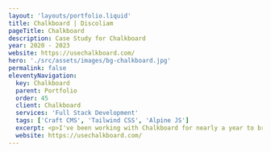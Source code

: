 ```yaml
---
layout: 'layouts/portfolio.liquid'
title: Chalkboard | Discoliam
pageTitle: Chalkboard
description: Case Study for Chalkboard
year: 2020 - 2023
website: https://usechalkboard.com/
hero: './src/assets/images/bg-chalkboard.jpg'
permalink: false
eleventyNavigation:
  key: Chalkboard
  parent: Portfolio
  order: 45
  client: Chalkboard
  services: 'Full Stack Development'
  tags: ['Craft CMS', 'Tailwind CSS', 'Alpine JS']
  excerpt: <p>I've been working with Chalkboard for nearly a year to bring a vast array of improvements across the depth and breadth of their website. This includes new features, site-wide changes and generating thousands of landing pages for their targeted and organic marketing.</p>
  website: https://usechalkboard.com/
---
```

